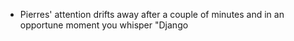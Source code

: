 - Pierres' attention drifts away after a couple of minutes and in an opportune moment you whisper "Django